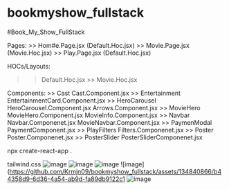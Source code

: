 # bookmyshow_fullstack

#Book_My_Show_FullStack

Pages: >> Hom#e.Page.jsx (Default.Hoc.jsx) >> Movie.Page.jsx (Movie.Hoc.jsx) >> Play.Page.jsx (Default.Hoc.jsx)

HOCs/Layouts:

> > Default.Hoc.jsx >> Movie.Hoc.jsx

Components: >> Cast Cast.Component.jsx >> Entertainment EntertainmentCard.Component.jsx >> HeroCarousel HeroCarousel.Component.jsx
Arrows.Component.jsx >> MovieHero MovieHero.Component.jsx
MovieInfo.Component.jsx >> Navbar Navbar.Componenet.jsx
MovieNavbar.Component.jsx >> PaymenModal PaymentComponent.jsx >> PlayFilters Filters.Componenet.jsx >> Poster Poster.Componenet.jsx >> PosterSlider PosterSliderComponenet.jsx

npx create-react-app .

tailwind.css
![image](https://github.com/Krmjn09/bookmyshow_fullstack/assets/134840866/aca09d9f-7cec-4249-a0a9-0766fe9e99af)
![image](https://github.com/Krmjn09/bookmyshow_fullstack/assets/134840866/742c7450-7b26-47f3-a1b7-3e8442e723a0)
![image](https://github.com/Krmjn09/bookmyshow_fullstack/assets/134840866/c5761538-ab26-462b-91d5-c9839f69974c)
![image](https://github.com/Krmjn09/bookmyshow_fullstack/assets/134840866/b44358d9-6d36-4a54-ab9d-fa89db9122c1
![image](https://github.com/Krmjn09/bookmyshow_fullstack/assets/134840866/b07a30b3-79b5-4c18-861d-bc2a9003aeed)





